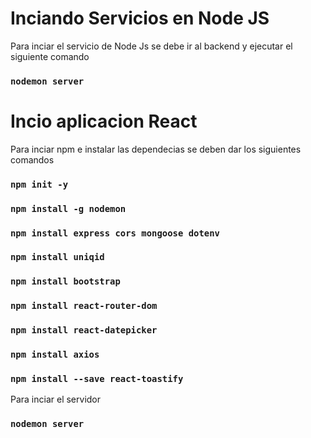 # Inciando Servicios en Node JS
Para inciar el servicio de Node Js se debe ir al backend y ejecutar el siguiente comando
### `nodemon server`

# Incio aplicacion React
Para inciar npm e instalar las dependecias se deben dar los siguientes comandos

### `npm init -y`
### `npm install -g nodemon`

### `npm install express cors mongoose dotenv`
### `npm install uniqid`
### `npm install bootstrap`
### `npm install react-router-dom`
### `npm install react-datepicker`
### `npm install axios`  
### `npm install --save react-toastify`

Para inciar el servidor
### `nodemon server`
